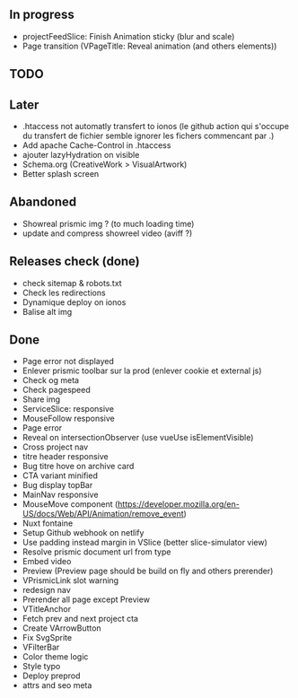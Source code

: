 ## In progress
- projectFeedSlice: Finish Animation sticky (blur and scale) 
- Page transition (VPageTitle: Reveal animation (and others elements))

## TODO

## Later
- .htaccess not automatly transfert to ionos (le github action qui s'occupe du transfert de fichier semble ignorer les fichers commencant par .)
- Add apache Cache-Control in .htaccess
- ajouter lazyHydration on visible
- Schema.org (CreativeWork > VisualArtwork)
- Better splash screen

## Abandoned
- Showreal prismic img ? (to much loading time)
- update and compress showreel video (aviff ?)

## Releases check (done)
- check sitemap & robots.txt
- Check les redirections
- Dynamique deploy on ionos 
- Balise alt img

## Done
- Page error not displayed
- Enlever prismic toolbar sur la prod (enlever cookie et external js) 
- Check og meta
- Check pagespeed
- Share img
- ServiceSlice: responsive
- MouseFollow responsive
- Page error 
- Reveal on intersectionObserver (use vueUse isElementVisible)
- Cross project nav
- titre header responsive
- Bug titre hove on archive card 
- CTA variant minified
- Bug display topBar 
- MainNav responsive
- MouseMove component (https://developer.mozilla.org/en-US/docs/Web/API/Animation/remove_event)
- Nuxt fontaine
- Setup Github webhook on netlify
- Use padding instead margin in VSlice (better slice-simulator view)
- Resolve prismic document url from type
- Embed video
- Preview (Preview page should be build on fly and others prerender)
- VPrismicLink slot warning
- redesign nav
- Prerender all page except Preview
- VTitleAnchor
- Fetch prev and next project cta
- Create VArrowButton
- Fix SvgSprite
- VFilterBar
- Color theme logic
- Style typo
- Deploy preprod
- attrs and seo meta 
